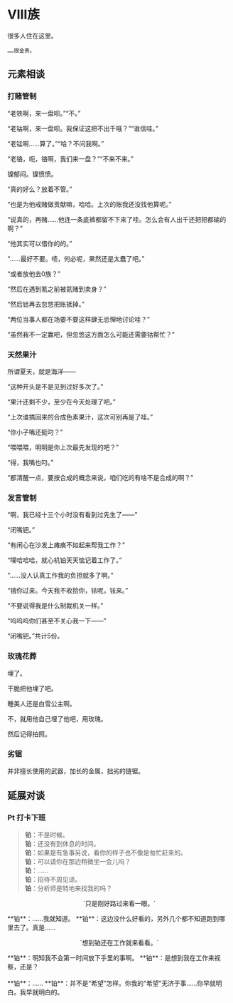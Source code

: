 # Ⅷ族

很多人住在这里。

```
……很金贵。
```

## 元素相谈

### 打赌管制

<span class="c028">“老铁啊，来一盘呗。”</span><span class="c026">“不。”</span>

<span class="c028">“老钴啊，来一盘呗。我保证这把不出千哦？”</span><span class="c027">“谁信哇。”</span>

<span class="c028">“老锰啊……算了。”</span><span class="c025">“哈？不问我啊。”</span>

<span class="c028">“老铬，呃，铬啊，我们来一盘？”</span><span class="c024">“不来不来。”</span>

镍郁闷。镍愤愤。

<span class="c025">“真的好么？放着不管。”</span>

<span class="c024">“也是为他戒赌做贡献嘛，哈哈。上次的账我还没找他算呢。”</span>

<span class="c027">“说真的，再赌……他连一条底裤都留不下来了哇。怎么会有人出千还把把都输的啊？”</span>

<span class="c026">“他其实可以借你的的。”</span>

<span class="c027">“……最好不要。啧，何必呢，果然还是太蠢了吧。”</span>

<span class="c025">“或者放他去0族？”</span>

<span class="c024">“然后在遇到氪之前被氦赌到卖身？”</span>

<span class="c026">“然后钴再去忽悠把账抵掉。”</span>

<span class="c027">“两位当事人都在场要不要这样肆无忌惮地讨论哇？”</span>

<span class="c028">“虽然我不一定赢吧，但忽悠这方面怎么可能还需要钴帮忙？”</span>

### 天然果汁

所谓夏天，就是海洋——

<span class="c026">“这种开头是不是见到过好多次了。”</span>

<span class="c028">“果汁还剩不少，至少在今天处理了吧。”</span>

<span class="c027">“上次谁搞回来的合成色素果汁，这次可别再是了哇。”</span>

<span class="c026">“你小子嘴还挺叼？”</span>

<span class="c027">“喂喂喂，明明是你上次最先发现的吧？”</span>

<span class="c026">“得，我嘴也叼。”</span>

<span class="c028">“都清醒一点，要按合成的概念来说，咱们吃的有啥不是合成的啊？”</span>

### 发言管制

<span class="c046">“啊，我已经十三个小时没有看到过先生了——”</span>

<span class="c045">“闭嘴钯。”</span>

<span class="c078">“有闲心在沙发上瘫痪不如起来帮我工作？”</span>

<span class="c076">“噗哈哈哈，就心机铂天天惦记着工作了。”</span>

<span class="c044">“……没人认真工作我的负担就多了啊。”</span>

<span class="c078">“锇你过来。今天我不收拾你，铱呢，铱来。”</span>

<span class="c077">“不要说得我是什么制裁机关一样。”</span>

<span class="c046">“呜呜呜你们甚至不关心我一下——”</span>

“闭嘴钯。”共计5份。

### 玫瑰花葬

埋了。

干脆把他埋了吧。

睡美人还是白雪公主啊。

不，就用他自己埋了他吧，用玫瑰。

然后记得拍照。

### 劣锯

并非擅长使用的武器，加长的金属，拙劣的链锯。

## 延展对谈

### Pt 打卡下班

>**铂**：不是时候。  
**铂**：还没有到休息的时间。  
**铂**：如果是有急事另说，看你的样子也不像是匆忙赶来的。  
**铂**：可以请你在那边稍微坐一会儿吗？  
**铂**：……  
**铂**：招待不周见谅。  
**铂**：分析师是特地来找我的吗？  
<div class="halfboxs">
  <div>
  <p style="text-align:center">
  `只是刚好路过来看一眼。`  
  </p>
  **铂**：……我就知道。  
  **铂**：这边没什么好看的，另外几个都不知道跑到哪里去了。真是……  
  </div>
  <div>
  <p style="text-align:center">
  `想到铂还在工作就来看看。`  
  </p>
  **铂**：明知我不会第一时间放下手里的事啊。  
  **铂**：是想到我在工作来视察，还是？</div>
</div>
<br>
**铂**：……  
**铂**：并不是“希望”怎样。你我的“希望”无济于事……你早就明白。我早就明白的。  
